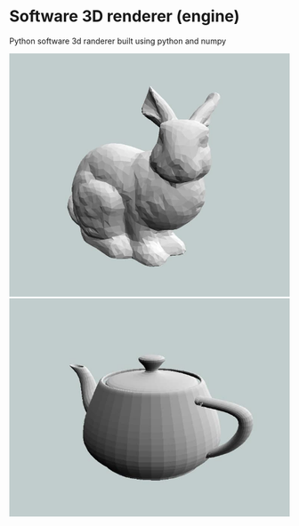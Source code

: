 # Software 3D renderer (engine)

Python software 3d randerer built using python and numpy

![screenshot_0](screenshots/0.jpg)
![screenshot_1](screenshots/1.jpg)